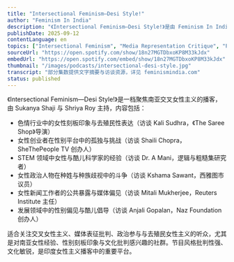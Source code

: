 ```yaml
---
title: "Intersectional Feminism—Desi Style!"
author: "Feminism In India"
description: "《Intersectional Feminism—Desi Style!》是由 Feminism In India 出品的播客，聚焦南亚语境下的交叉女性主义议题。节目由 Sukanya Shaji 与 Shriya Roy 主持，内容涵盖女性在政治、科技、色情、媒体与发展领域中的刻板印象与挑战，强调去殖民视角与性别正义。风格批判性强、文化敏锐，适合关注南亚女性经验与交叉性议题的听众。Spotify 评分为 4.7（47 条评论），为印度女性主义播客中的代表作品。"
publishDate: 2025-09-12
contentLanguage: en
topics: ["Intersectional Feminism", "Media Representation Critique", "Political Participation", "Gender Politics", "Decolonial Feminism"]
sourceUrl: "https://open.spotify.com/show/18n27MGTDbxoKP8M33kJdx"
embedUrl: "https://open.spotify.com/embed/show/18n27MGTDbxoKP8M33kJdx"
thumbnail: "/images/podcasts/intersectional-desi-style.jpg"
transcript: "部分集数提供文字摘要与访谈资源，详见 feminismindia.com"
status: published
---
```


《Intersectional Feminism—Desi Style!》是一档聚焦南亚交叉女性主义的播客，由 Sukanya Shaji 与 Shriya Roy 主持，内容包括：

- 色情行业中的女性刻板印象与去殖民性表达（访谈 Kali Sudhra，《The Saree Shop》导演）
- 女性创业者在性别平台中的孤独与挑战（访谈 Shaili Chopra，SheThePeople TV 创办人）
- STEM 领域中女性与酷儿科学家的经验（访谈 Dr. A Mani，逻辑与粗糙集研究者）
- 女性政治人物在种姓与种族歧视中的斗争（访谈 Kshama Sawant，西雅图市议员）
- 女性新闻工作者的公共暴露与媒体偏见（访谈 Mitali Mukherjee，Reuters Institute 主任）
- 发展领域中的性别偏见与酷儿倡导（访谈 Anjali Gopalan，Naz Foundation 创办人）

适合关注交叉女性主义、媒体表征批判、政治参与与去殖民女性主义的听众，尤其是对南亚女性经验、性别刻板印象与文化批判感兴趣的社群。节目风格批判性强、文化敏锐，是印度女性主义播客中的重要平台。
